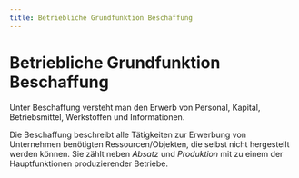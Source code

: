 ```yaml
---
title: Betriebliche Grundfunktion Beschaffung
---
```


# Betriebliche Grundfunktion Beschaffung

Unter Beschaffung versteht man den Erwerb von Personal, Kapital,
Betriebsmittel, Werkstoffen und Informationen.

Die Beschaffung beschreibt alle Tätigkeiten zur Erwerbung von
Unternehmen benötigten Ressourcen/Objekten, die selbst nicht hergestellt
werden können. Sie zählt neben *Absatz* und *Produktion* mit zu einem
der Hauptfunktionen produzierender Betriebe.
